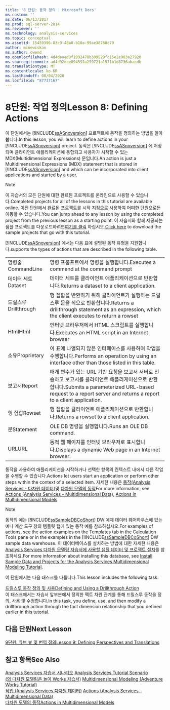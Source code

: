 ```yaml
---
title: '8 단원: 동작 정의 | Microsoft Docs'
ms.custom: ''
ms.date: 06/13/2017
ms.prod: sql-server-2014
ms.reviewer: ''
ms.technology: analysis-services
ms.topic: conceptual
ms.assetid: 15459396-83c9-48a0-b10a-99ae38768c79
author: minewiskan
ms.author: owend
ms.openlocfilehash: 4d4daaed3f1992478b309529fc15e2e903a27920
ms.sourcegitcommit: ad4d92dce894592a259721a1571b1d8736abacdb
ms.translationtype: MT
ms.contentlocale: ko-KR
ms.lasthandoff: 08/04/2020
ms.locfileid: "87737167"
---
```

# <a name="lesson-8-defining-actions"></a><span data-ttu-id="c3a75-102">8단원: 작업 정의</span><span class="sxs-lookup"><span data-stu-id="c3a75-102">Lesson 8: Defining Actions</span></span>
  <span data-ttu-id="c3a75-103">이 단원에서는 [!INCLUDE[ssASnoversion](../includes/ssasnoversion-md.md)] 프로젝트에 동작을 정의하는 방법을 알아봅니다.</span><span class="sxs-lookup"><span data-stu-id="c3a75-103">In this lesson, you will learn to define actions in your [!INCLUDE[ssASnoversion](../includes/ssasnoversion-md.md)] project.</span></span> <span data-ttu-id="c3a75-104">동작은 [!INCLUDE[ssASnoversion](../includes/ssasnoversion-md.md)] 에 저장되며 클라이언트 애플리케이션에 통합되고 사용자가 시작할 수 있는 MDX(Multidimensional Expressions) 문입니다.</span><span class="sxs-lookup"><span data-stu-id="c3a75-104">An action is just a Multidimensional Expressions (MDX) statement that is stored in [!INCLUDE[ssASnoversion](../includes/ssasnoversion-md.md)] and which can be incorporated into client applications and started by a user.</span></span>  
  
> [!NOTE]  
>  <span data-ttu-id="c3a75-105">이 자습서의 모든 단원에 대한 완료된 프로젝트를 온라인으로 사용할 수 있습니다.</span><span class="sxs-lookup"><span data-stu-id="c3a75-105">Completed projects for all of the lessons in this tutorial are available online.</span></span> <span data-ttu-id="c3a75-106">이전 단원에서 완료된 프로젝트를 시작 지점으로 사용하여 어떠한 단원으로든 이동할 수 있습니다.</span><span class="sxs-lookup"><span data-stu-id="c3a75-106">You can jump ahead to any lesson by using the completed project from the previous lesson as a starting point.</span></span> <span data-ttu-id="c3a75-107">이 자습서와 함께 제공되는 샘플 프로젝트를 다운로드하려면[여기를 클릭](https://go.microsoft.com/fwlink/?LinkID=221866) 하십시오.</span><span class="sxs-lookup"><span data-stu-id="c3a75-107">[Click here](https://go.microsoft.com/fwlink/?LinkID=221866) to download the sample projects that go with this tutorial.</span></span>  
  
 [!INCLUDE[ssASnoversion](../includes/ssasnoversion-md.md)] <span data-ttu-id="c3a75-108">에서는 다음 표에 설명된 동작 유형을 지원합니다.</span><span class="sxs-lookup"><span data-stu-id="c3a75-108">supports the types of actions that are described in the following table.</span></span>  
  
|||  
|-|-|  
|<span data-ttu-id="c3a75-109">명령줄</span><span class="sxs-lookup"><span data-stu-id="c3a75-109">CommandLine</span></span>|<span data-ttu-id="c3a75-110">명령 프롬프트에서 명령을 실행합니다.</span><span class="sxs-lookup"><span data-stu-id="c3a75-110">Executes a command at the command prompt</span></span>|  
|<span data-ttu-id="c3a75-111">데이터 세트</span><span class="sxs-lookup"><span data-stu-id="c3a75-111">Dataset</span></span>|<span data-ttu-id="c3a75-112">데이터 세트를 클라이언트 애플리케이션으로 반환합니다.</span><span class="sxs-lookup"><span data-stu-id="c3a75-112">Returns a dataset to a client application.</span></span>|  
|<span data-ttu-id="c3a75-113">드릴스루</span><span class="sxs-lookup"><span data-stu-id="c3a75-113">Drillthrough</span></span>|<span data-ttu-id="c3a75-114">행 집합을 반환하기 위해 클라이언트가 실행하는 드릴스루 문을 식으로 반환합니다.</span><span class="sxs-lookup"><span data-stu-id="c3a75-114">Returns a drillthrough statement as an expression, which the client executes to return a rowset</span></span>|  
|<span data-ttu-id="c3a75-115">Html</span><span class="sxs-lookup"><span data-stu-id="c3a75-115">Html</span></span>|<span data-ttu-id="c3a75-116">인터넷 브라우저에서 HTML 스크립트를 실행합니다.</span><span class="sxs-lookup"><span data-stu-id="c3a75-116">Executes an HTML script in an Internet browser</span></span>|  
|<span data-ttu-id="c3a75-117">소유</span><span class="sxs-lookup"><span data-stu-id="c3a75-117">Proprietary</span></span>|<span data-ttu-id="c3a75-118">이 표에 나열되지 않은 인터페이스를 사용하여 작업을 수행합니다.</span><span class="sxs-lookup"><span data-stu-id="c3a75-118">Performs an operation by using an interface other than those listed in this table.</span></span>|  
|<span data-ttu-id="c3a75-119">보고서</span><span class="sxs-lookup"><span data-stu-id="c3a75-119">Report</span></span>|<span data-ttu-id="c3a75-120">매개 변수가 있는 URL 기반 요청을 보고서 서버로 전송하고 보고서를 클라이언트 애플리케이션으로 반환합니다.</span><span class="sxs-lookup"><span data-stu-id="c3a75-120">Submits a parameterized URL-based request to a report server and returns a report to a client application.</span></span>|  
|<span data-ttu-id="c3a75-121">행 집합</span><span class="sxs-lookup"><span data-stu-id="c3a75-121">Rowset</span></span>|<span data-ttu-id="c3a75-122">행 집합을 클라이언트 애플리케이션으로 반환합니다.</span><span class="sxs-lookup"><span data-stu-id="c3a75-122">Returns a rowset to a client application.</span></span>|  
|<span data-ttu-id="c3a75-123">문</span><span class="sxs-lookup"><span data-stu-id="c3a75-123">Statement</span></span>|<span data-ttu-id="c3a75-124">OLE DB 명령을 실행합니다.</span><span class="sxs-lookup"><span data-stu-id="c3a75-124">Runs an OLE DB command.</span></span>|  
|<span data-ttu-id="c3a75-125">URL</span><span class="sxs-lookup"><span data-stu-id="c3a75-125">URL</span></span>|<span data-ttu-id="c3a75-126">동적 웹 페이지를 인터넷 브라우저로 표시합니다.</span><span class="sxs-lookup"><span data-stu-id="c3a75-126">Displays a dynamic Web page in an Internet browser.</span></span>|  
  
 <span data-ttu-id="c3a75-127">동작을 사용하여 애플리케이션을 시작하거나 선택한 항목의 컨텍스트 내에서 다른 작업을 수행할 수 있습니다.</span><span class="sxs-lookup"><span data-stu-id="c3a75-127">Actions let users start an application or perform other steps within the context of a selected item.</span></span> <span data-ttu-id="c3a75-128">자세한 내용은 [동작&#40;Analysis Services - 다차원 데이터&#41;](multidimensional-models/actions-analysis-services-multidimensional-data.md)및 [다차원 모델의 동작](multidimensional-models/actions-in-multidimensional-models.md)</span><span class="sxs-lookup"><span data-stu-id="c3a75-128">For more information, see [Actions &#40;Analysis Services - Multidimensional Data&#41;](multidimensional-models/actions-analysis-services-multidimensional-data.md), [Actions in Multidimensional Models](multidimensional-models/actions-in-multidimensional-models.md)</span></span>  
  
> [!NOTE]  
>  <span data-ttu-id="c3a75-129">동작의 예는 [!INCLUDE[ssSampleDBCoShort](../includes/sssampledbcoshort-md.md)] DW 예제 데이터 웨어하우스에 있는 예나 계산 도구 창의 템플릿 탭에 있는 동작 예를 참조하십시오.</span><span class="sxs-lookup"><span data-stu-id="c3a75-129">For examples of actions, see the action examples on the Templates tab in the Calculation Tools pane or in the examples in the [!INCLUDE[ssSampleDBCoShort](../includes/sssampledbcoshort-md.md)] DW sample data warehouse.</span></span> <span data-ttu-id="c3a75-130">이 데이터베이스를 설치하는 방법에 대한 자세한 내용은 [Analysis Services 다차원 모델링 자습서에 사용할 샘플 데이터 및 프로젝트 설치](install-sample-data-and-projects.md)를 참조하세요.</span><span class="sxs-lookup"><span data-stu-id="c3a75-130">For more information about installing this database, see [Install Sample Data and Projects for the Analysis Services Multidimensional Modeling Tutorial](install-sample-data-and-projects.md).</span></span>  
  
 <span data-ttu-id="c3a75-131">이 단원에서는 다음 태스크를 다룹니다.</span><span class="sxs-lookup"><span data-stu-id="c3a75-131">This lesson includes the following task:</span></span>  
  
 [<span data-ttu-id="c3a75-132">드릴스루 동작 정의 및 사용</span><span class="sxs-lookup"><span data-stu-id="c3a75-132">Defining and Using a Drillthrough Action</span></span>](lesson-8-1-defining-and-using-a-drillthrough-action.md)  
 <span data-ttu-id="c3a75-133">이 태스크에서는 자습서 앞부분에서 정의한 팩트 차원 관계를 통해 드릴스루 동작을 정의, 사용 및 수정합니다.</span><span class="sxs-lookup"><span data-stu-id="c3a75-133">In this task, you define, use, and then modify a drillthrough action through the fact dimension relationship that you defined earlier in this tutorial.</span></span>  
  
## <a name="next-lesson"></a><span data-ttu-id="c3a75-134">다음 단원</span><span class="sxs-lookup"><span data-stu-id="c3a75-134">Next Lesson</span></span>  
 [<span data-ttu-id="c3a75-135">9단원: 큐브 뷰 및 번역 정의</span><span class="sxs-lookup"><span data-stu-id="c3a75-135">Lesson 9: Defining Perspectives and Translations</span></span>](lesson-9-defining-perspectives-and-translations.md)  
  
## <a name="see-also"></a><span data-ttu-id="c3a75-136">참고 항목</span><span class="sxs-lookup"><span data-stu-id="c3a75-136">See Also</span></span>  
 <span data-ttu-id="c3a75-137">[Analysis Services 자습서 시나리오](analysis-services-tutorial-scenario.md) </span><span class="sxs-lookup"><span data-stu-id="c3a75-137">[Analysis Services Tutorial Scenario](analysis-services-tutorial-scenario.md) </span></span>  
 <span data-ttu-id="c3a75-138">[&#40;의 다차원 모델링은 놀이 Works 자습서&#41;](multidimensional-modeling-adventure-works-tutorial.md) </span><span class="sxs-lookup"><span data-stu-id="c3a75-138">[Multidimensional Modeling &#40;Adventure Works Tutorial&#41;](multidimensional-modeling-adventure-works-tutorial.md) </span></span>  
 <span data-ttu-id="c3a75-139">[작업 &#40;Analysis Services 다차원 데이터&#41;](multidimensional-models/actions-analysis-services-multidimensional-data.md) </span><span class="sxs-lookup"><span data-stu-id="c3a75-139">[Actions &#40;Analysis Services - Multidimensional Data&#41;](multidimensional-models/actions-analysis-services-multidimensional-data.md) </span></span>  
 [<span data-ttu-id="c3a75-140">다차원 모델의 동작</span><span class="sxs-lookup"><span data-stu-id="c3a75-140">Actions in Multidimensional Models</span></span>](multidimensional-models/actions-in-multidimensional-models.md)  
  
  
